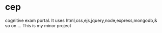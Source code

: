 # cep
cognitive exam portal.
It uses html,css,ejs,jquery,node,express,mongodb,& so on....
This is my minor project
